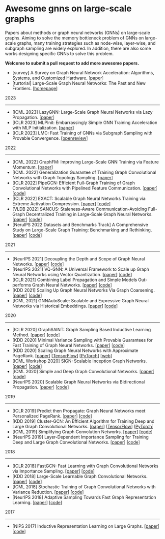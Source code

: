 

# Awesome gnns on large-scale graphs 

Papers about methods or graph neural networks (GNNs) on large-scale graphs. Aiming to solve the memory bottleneck problem of GNNs on large-scale graphs, many training strategies such as node-wise, layer-wise, and subgraph sampling are widely explored. In addition, there are also some works designing specific GNNs to solve this problem. 

**Welcome to submit a pull request to add more awesome papers.**


* [survey] A Survey on Graph Neural Network Acceleration: Algorithms, Systems, and Customized Hardware. [[paper](https://arxiv.org/pdf/2306.14052.pdf)]
* [turtorial] Large-Scale Graph Neural Networks: The Past and New Frontiers. [[homepage](https://sites.google.com/ncsu.edu/gnnkdd2023tutorial/home)]

2023

----
* [ICML 2023] LazyGNN: Large-Scale Graph Neural Networks via Lazy Propagation. [[paper](https://arxiv.org/abs/2302.01503)]
* [ICLR 2023] MLPInit: Embarrassingly Simple GNN Training Acceleration with MLP Initialization. [[paper](https://arxiv.org/pdf/2210.00102.pdf)]
* [ICLR 2023] LMC: Fast Training of GNNs via Subgraph Sampling with Provable Convergence. [[openreview](https://openreview.net/forum?id=5VBBA91N6n)]



2022

----
* [ICML 2022] GraphFM: Improving Large-Scale GNN Training via Feature Momentum. [[paper](https://arxiv.org/abs/2206.07161)]
* [ICML 2022] Generalization Guarantee of Training Graph Convolutional Networks with Graph Topology Sampling. [[paper](https://arxiv.org/abs/2207.03584)]
* [ICLR 2022] PipeGCN: Efficient Full-Graph Training of Graph Convolutional Networks with Pipelined Feature Communication. [[paper](https://openreview.net/forum?id=kSwqMH0zn1F)] [[code](https://github.com/RICE-EIC/PipeGCN)]
* [ICLR 2022] EXACT: Scalable Graph Neural Networks Training via Extreme Activation Compression. [[paper](https://openreview.net/forum?id=vkaMaq95_rX)] [[code](https://github.com/warai-0toko/Exact)]
* [VLDB 2022] SANCUS: Staleness-Aware Communication-Avoiding Full-Graph Decentralized Training in Large-Scale Graph Neural Networks. [[paper](https://dl.acm.org/doi/10.14778/3538598.3538614)] [[code](https://github.com/chenzhao/light-dist-gnn)]
* [NeruIPS 2022 Datasets and Benchmarks Track] A Comprehensive Study on Large-Scale Graph Training: Benchmarking and Rethinking. [[paper](https://arxiv.org/pdf/2210.07494.pdf)] [[code](https://github.com/VITA-Group/Large_Scale_GCN_Benchmarking)]

2021

----
* [NeurIPS 2021] Decoupling the Depth and Scope of Graph Neural Networks. [[paper](https://openreview.net/forum?id=_IY3_4psXuf)] [[code](https://github.com/facebookresearch/shaDow_GNN)]
* [NeurIPS 2021] VQ-GNN: A Universal Framework to Scale up Graph Neural Networks using Vector Quantization.  [[paper](https://arxiv.org/abs/2110.14363)] [[code](https://github.com/devnkong/VQ-GNN)]
* [ICLR 2021] Combining Label Propagation and Simple Models Out-performs Graph Neural Networks. [[paper](https://arxiv.org/abs/2010.13993)] [[code](https://github.com/CUAI/CorrectAndSmooth)]
* [KDD 2021] Scaling Up Graph Neural Networks Via Graph Coarsening. [[paper](https://arxiv.org/pdf/2106.05150.pdf)] [[code](https://github.com/szzhang17/Scaling-Up-Graph-Neural-Networks-Via-Graph-Coarsening)]
* [ICML 2021] GNNAutoScale: Scalable and Expressive Graph Neural Networks via Historical Embeddings. [[paper](https://arxiv.org/abs/2106.05609)]  [[code](https://github.com/rusty1s/pyg_autoscale)]


2020

----

* [ICLR 2020] GraphSAINT: Graph Sampling Based Inductive Learning Method. [[paper](https://arxiv.org/abs/1907.04931)] [[code](https://github.com/GraphSAINT/GraphSAINT)] 
* [KDD 2020] Minimal Variance Sampling with Provable Guarantees for Fast Training of Graph Neural Networks. [[paper](https://arxiv.org/abs/2006.13866)] [[code](https://github.com/CongWeilin/mvs_gcn)]
* [KDD 2020] Scaling Graph Neural Networks with Approximate PageRank. [[paper](https://arxiv.org/abs/2007.01570)] [[TensorFlow](https://github.com/TUM-DAML/pprgo_tensorflow)]  [[PyTorch](https://github.com/TUM-DAML/pprgo_pytorch)] [[web](https://www.in.tum.de/daml/pprgo/)]
* [ICML Workshop 2020] SIGN: Scalable Inception Graph Networks. [[paper](https://arxiv.org/abs/2004.11198)] [[code](https://github.com/twitter-research/sign)] 
* [ICML 2020] Simple and Deep Graph Convolutional Networks. [[paper](https://arxiv.org/abs/2007.02133)] [[code](https://github.com/chennnM/GCNII)] 
* [NeurIPS 2020] Scalable Graph Neural Networks via Bidirectional Propagation. [[paper](https://arxiv.org/abs/2010.15421)] [[code](https://github.com/chennnM/GBP)] 

2019

---

* [ICLR 2019] Predict then Propagate: Graph Neural Networks meet Personalized PageRank. [[paper](https://arxiv.org/abs/1810.05997)] [[code](https://github.com/benedekrozemberczki/APPNP)]
* [KDD 2019] Cluster-GCN: An Efficient Algorithm for Training Deep and Large Graph Convolutional Networks. [[paper](https://arxiv.org/abs/1905.07953)] [[TensorFlow](https://github.com/google-research/google-research/tree/34444253e9f57cd03364bc4e50057a5abe9bcf17/cluster_gcn)] [[PyTorch](https://github.com/benedekrozemberczki/ClusterGCN)]  
* [ICML 2019] Simplifying Graph Convolution Networks. [[paper](https://arxiv.org/abs/1902.07153)] [[code](https://github.com/Tiiiger/SGC)] 
* [NeurIPS 2019] Layer-Dependent Importance Sampling for Training Deep and Large Graph Convolutional Networks. [[paper](https://arxiv.org/abs/1911.07323)] [[code](https://github.com/acbull/LADIES)] 


2018

----

* [ICLR 2018] FastGCN: Fast Learning with Graph Convolutional Networks via Importance Sampling. [[paper](https://arxiv.org/abs/1801.10247)] [[code](https://github.com/matenure/FastGCN)] 
* [KDD 2018] Large-Scale Learnable Graph Convolutional Networks. [[paper](https://arxiv.org/abs/1808.03965)] [[code](https://github.com/divelab/lgcn)] 
* [ICML 2018] Stochastic Training of Graph Convolutional Networks with Variance Reduction. [[paper](https://arxiv.org/abs/1710.10568)] [[code](https://github.com/thu-ml/stochastic_gcn)] 
* [NeurIPS 2018] Adaptive Sampling Towards Fast Graph Representation Learning. [[paper](https://arxiv.org/abs/1809.05343)] [[code](https://github.com/huangwb/AS-GCN)] 

2017

---

* [NIPS 2017] Inductive Representation Learning on Large Graphs. [[paper](https://arxiv.org/abs/1706.02216)] [[code](https://github.com/williamleif/GraphSAGE)] 

